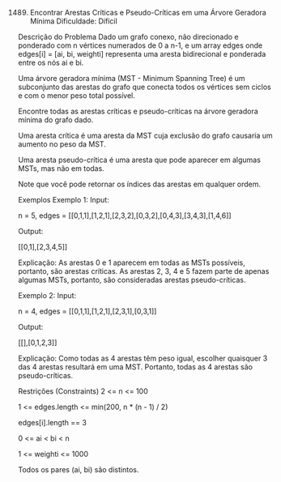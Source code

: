 1489. Encontrar Arestas Críticas e Pseudo-Críticas em uma Árvore Geradora Mínima
Dificuldade: Difícil

Descrição do Problema
Dado um grafo conexo, não direcionado e ponderado com n vértices numerados de 0 a n-1, e um array edges onde edges[i] = [ai, bi, weighti] representa uma aresta bidirecional e ponderada entre os nós ai e bi.

Uma árvore geradora mínima (MST - Minimum Spanning Tree) é um subconjunto das arestas do grafo que conecta todos os vértices sem ciclos e com o menor peso total possível.

Encontre todas as arestas críticas e pseudo-críticas na árvore geradora mínima do grafo dado.

Uma aresta crítica é uma aresta da MST cuja exclusão do grafo causaria um aumento no peso da MST.

Uma aresta pseudo-crítica é uma aresta que pode aparecer em algumas MSTs, mas não em todas.

Note que você pode retornar os índices das arestas em qualquer ordem.

Exemplos
Exemplo 1:
Input:

n = 5, edges = [[0,1,1],[1,2,1],[2,3,2],[0,3,2],[0,4,3],[3,4,3],[1,4,6]]

Output:

[[0,1],[2,3,4,5]]

Explicação: As arestas 0 e 1 aparecem em todas as MSTs possíveis, portanto, são arestas críticas. As arestas 2, 3, 4 e 5 fazem parte de apenas algumas MSTs, portanto, são consideradas arestas pseudo-críticas.

Exemplo 2:
Input:

n = 4, edges = [[0,1,1],[1,2,1],[2,3,1],[0,3,1]]

Output:

[[],[0,1,2,3]]

Explicação: Como todas as 4 arestas têm peso igual, escolher quaisquer 3 das 4 arestas resultará em uma MST. Portanto, todas as 4 arestas são pseudo-críticas.

Restrições (Constraints)
2 <= n <= 100

1 <= edges.length <= min(200, n * (n - 1) / 2)

edges[i].length == 3

0 <= ai < bi < n

1 <= weighti <= 1000

Todos os pares (ai, bi) são distintos.